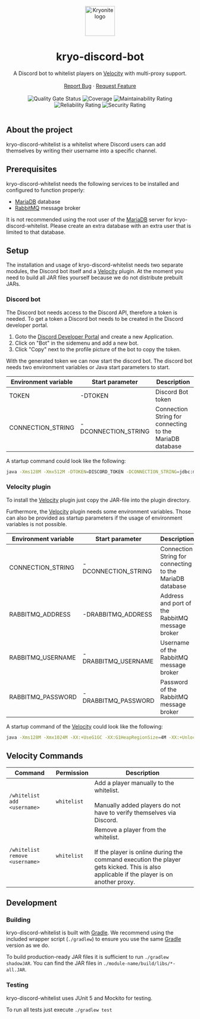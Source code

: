 <div align="center">
  <a href="https://github.com/kryoniteorg/kryo-discord-whitelist">
    <img src="https://raw.githubusercontent.com/kryoniteorg/.github/main/assets/kryonite_logo.svg" alt="Kryonite logo" width="80" height="80">
  </a>
</div>

<h1 align="center">kryo-discord-bot</h1>
<div align="center">
    A Discord bot to whitelist players on <a href="https://github.com/PaperMC/Velocity">Velocity</a> with multi-proxy support.
    <br />
    <br />
    <a href="https://github.com/kryoniteorg/kryo-discord-whitelist/issues/new?assignees=&labels=bug&template=bug_report.md">Report Bug</a>
    ·
    <a href="https://github.com/kryoniteorg/kryo-discord-whitelist/issues/new?assignees=&labels=feature&template=feature_request.md">Request Feature</a>
    <br />
    <br />
    <img alt="Quality Gate Status" src="https://sonarcloud.io/api/project_badges/measure?project=kryoniteorg_kryo-discord-whitelist&metric=alert_status">
    <img alt="Coverage" src="https://sonarcloud.io/api/project_badges/measure?project=kryoniteorg_kryo-discord-whitelist&metric=coverage">
    <img alt="Maintainability Rating" src="https://sonarcloud.io/api/project_badges/measure?project=kryoniteorg_kryo-discord-whitelist&metric=sqale_rating">
    <img alt="Reliability Rating" src="https://sonarcloud.io/api/project_badges/measure?project=kryoniteorg_kryo-discord-whitelist&metric=reliability_rating">
    <img alt="Security Rating" src="https://sonarcloud.io/api/project_badges/measure?project=kryoniteorg_kryo-discord-whitelist&metric=security_rating">
    <br />
    <br />
</div>


## About the project

kryo-discord-whitelist is a whitelist where Discord users can add themselves by writing their username into a specific channel.

## Prerequisites
kryo-discord-whitelist needs the following services to be installed and configured to function properly:

- [MariaDB](https://mariadb.org/) database
- [RabbitMQ](https://www.rabbitmq.com/) message broker

It is not recommended using the root user of the [MariaDB](https://mariadb.org/) server for kryo-discord-whitelist. Please create an extra database with an extra user that is limited to that database.

## Setup
The installation and usage of kryo-discord-whitelist needs two separate modules, the Discord bot itself and a [Velocity](https://github.com/PaperMC/Velocity) plugin. At the moment you need to build all JAR files yourself because we do not distribute prebuilt JARs.  

### Discord bot
The Discord bot needs access to the Discord API, therefore a token is needed. To get a token a Discord bot needs to be created in the Discord developer portal.

1. Goto the [Discord Developer Portal](https://discord.com/developers/applications) and create a new Application.
2. Click on "Bot" in the sidemenu and add a new bot.
3. Click "Copy" next to the profile picture of the bot to copy the token.

With the generated token we can now start the discord bot. The discord bot needs two environment variables or Java start parameters to start.

| Environment variable | Start parameter     | Description                                              |
|----------------------|---------------------|----------------------------------------------------------|
| TOKEN                | -DTOKEN             | Discord Bot token                                        |
| CONNECTION_STRING    | -DCONNECTION_STRING | Connection String for connecting to the MariaDB database |

A startup command could look like the following:
```bash
java -Xms128M -Xmx512M -DTOKEN=DISCORD_TOKEN -DCONNECTION_STRING=jdbc:mariadb://localhost:3306/database?user=user&password=password -JAR kryo-discord-whitelist-bot.JAR
```

### Velocity plugin
To install the [Velocity](https://github.com/PaperMC/Velocity) plugin just copy the JAR-file into the plugin directory.

Furthermore, the [Velocity](https://github.com/PaperMC/Velocity) plugin needs some environment variables. Those can also be provided as startup parameters if the usage of environment variables is not possible.

| Environment variable | Start parameter     | Description                                              |
|----------------------|---------------------|----------------------------------------------------------|
| CONNECTION_STRING    | -DCONNECTION_STRING | Connection String for connecting to the MariaDB database |
| RABBITMQ_ADDRESS     | -DRABBITMQ_ADDRESS  | Address and port of the RabbitMQ message broker          |
| RABBITMQ_USERNAME    | -DRABBITMQ_USERNAME | Username of the RabbitMQ message broker                  |
| RABBITMQ_PASSWORD    | -DRABBITMQ_PASSWORD | Password of the RabbitMQ message broker                  |

A startup command of the [Velocity](https://github.com/PaperMC/Velocity) could look like the following:
```bash
java -Xms128M -Xmx1024M -XX:+UseG1GC -XX:G1HeapRegionSize=4M -XX:+UnlockExperimentalVMOptions -XX:+ParallelRefProcEnabled -XX:+AlwaysPreTouch -XX:MaxInlineLevel=15 -DCONNECTION_STRING=jdbc:mariadb://127.0.0.1:3306/database?user=user&password=password -DRABBITMQ_ADDRESS=127.0.0.1:5672 -DRABBITMQ_USERNAME=guest -DRABBITMQ_PASSWORD=guest -JAR velocity.JAR
```

## Velocity Commands
| Command                        | Permission  | Description                                                                                                                                                                          |
|--------------------------------|-------------|--------------------------------------------------------------------------------------------------------------------------------------------------------------------------------------|
| `/whitelist add <username>`    | `whitelist` | Add a player manually to the whitelist.<br/><br/>Manually added players do not have to verify themselves via Discord.                                                                |
| `/whitelist remove <username>` | `whitelist` | Remove a player from the whitelist.<br/><br/>If the player is online during the command execution the player gets kicked. This is also applicable if the player is on another proxy. |

## Development

### Building
kryo-discord-whitelist is built with [Gradle](https://gradle.org/). We recommend using the included wrapper script (`./gradlew`) to ensure you use the same [Gradle](https://gradle.org/) version as we do.

To build production-ready JAR files it is sufficient to run `./gradlew shadowJAR`.
You can find the JAR files in `./module-name/build/libs/*-all.JAR`.

### Testing
kryo-discord-whitelist uses JUnit 5 and Mockito for testing. 

To run all tests just execute `./gradlew test`
